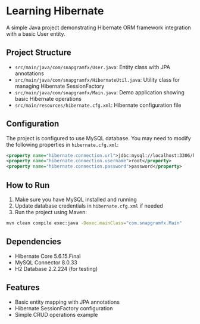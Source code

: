 # Learning Hibernate

A simple Java project demonstrating Hibernate ORM framework integration with a basic User entity.

## Project Structure

- `src/main/java/com/snapgramfx/User.java`: Entity class with JPA annotations
- `src/main/java/com/snapgramfx/HibernateUtil.java`: Utility class for managing Hibernate SessionFactory
- `src/main/java/com/snapgramfx/Main.java`: Demo application showing basic Hibernate operations
- `src/main/resources/hibernate.cfg.xml`: Hibernate configuration file

## Configuration

The project is configured to use MySQL database. You may need to modify the following properties in `hibernate.cfg.xml`:

```xml
<property name="hibernate.connection.url">jdbc:mysql://localhost:3306/hibernate_db?createDatabaseIfNotExist=true</property>
<property name="hibernate.connection.username">root</property>
<property name="hibernate.connection.password">password</property>
```

## How to Run

1. Make sure you have MySQL installed and running
2. Update database credentials in `hibernate.cfg.xml` if needed
3. Run the project using Maven:

```bash
mvn clean compile exec:java -Dexec.mainClass="com.snapgramfx.Main"
```

## Dependencies

- Hibernate Core 5.6.15.Final
- MySQL Connector 8.0.33
- H2 Database 2.2.224 (for testing)

## Features

- Basic entity mapping with JPA annotations
- Hibernate SessionFactory configuration
- Simple CRUD operations example